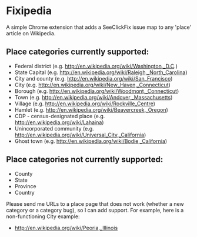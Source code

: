 Fixipedia
=========

A simple Chrome extension that adds a SeeClickFix issue map to any 'place' article on Wikipedia. 

## Place categories currently supported:
* Federal district (e.g. http://en.wikipedia.org/wiki/Washington,_D.C.)
* State Capital (e.g. http://en.wikipedia.org/wiki/Raleigh,_North_Carolina)
* City and county (e.g. http://en.wikipedia.org/wiki/San_Francisco)
* City (e.g. http://en.wikipedia.org/wiki/New_Haven,_Connecticut)
* Borough (e.g. http://en.wikipedia.org/wiki/Woodmont,_Connecticut)
* Town (e.g. http://en.wikipedia.org/wiki/Andover,_Massachusetts)
* Village (e.g. http://en.wikipedia.org/wiki/Rockville_Centre)
* Hamlet (e.g. http://en.wikipedia.org/wiki/Beavercreek,_Oregon)
* CDP - census-designated place (e.g. http://en.wikipedia.org/wiki/Lahaina)
* Unincorporated community (e.g. http://en.wikipedia.org/wiki/Universal_City,_California)
* Ghost town (e.g. http://en.wikipedia.org/wiki/Bodie,_California)

## Place categories not currently supported:
* County
* State
* Province
* Country

Please send me URLs to a place page that does not work (whether a new category or a category bug), so I can add support. For example, here is a non-functioning City example:
* http://en.wikipedia.org/wiki/Peoria,_Illinois
